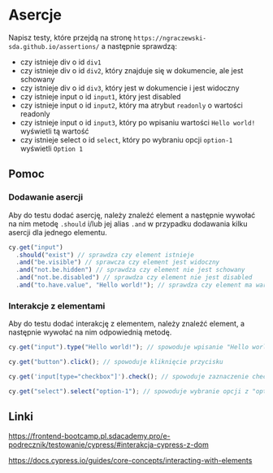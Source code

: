 # Asercje

Napisz testy, które przejdą na stronę `https://ngraczewski-sda.github.io/assertions/` a następnie sprawdzą:

- czy istnieje div o id `div1`
- czy istnieje div o id `div2`, który znajduje się w dokumencie, ale jest schowany
- czy istnieje div o id `div3`, który jest w dokumencie i jest widoczny
- czy istnieje input o id `input1`, który jest disabled
- czy istnieje input o id `input2`, który ma atrybut `readonly` o wartości readonly
- czy istnieje input o id `input3`, który po wpisaniu wartości `Hello world!` wyświetli tą wartość
- czy istnieje select o id `select`, który po wybraniu opcji `option-1` wyświetli `Option 1`

## Pomoc

### Dodawanie asercji

Aby do testu dodać asercję, należy znaleźć element a następnie wywołać na nim metodę `.should` i/lub
jej alias `.and` w przypadku dodawania kilku asercji dla jednego elementu.

```js
cy.get("input")
  .should("exist") // sprawdza czy element istnieje
  .and("be.visible") // sprawcza czy element jest widoczny
  .and("not.be.hidden") // sprawdza czy element nie jest schowany
  .and("not.be.disabled") // sprawdza czy element nie jest disabled
  .and("to.have.value", "Hello world!"); // sprawdza czy element ma wartość "Hello world!"
```

### Interakcje z elementami

Aby do testu dodać interakcję z elementem, należy znaleźć element, a następnie wywołać na nim
odpowiednią metodę.

```js
cy.get("input").type("Hello world!"); // spowoduje wpisanie "Hello world!" do inputa

cy.get("button").click(); // spowoduje kliknięcie przycisku

cy.get('input[type="checkbox"]').check(); // spowoduje zaznaczenie checkboxa

cy.get("select").select("option-1"); // spowoduje wybranie opcji z "option-1" z selecta
```

## Linki

https://frontend-bootcamp.pl.sdacademy.pro/e-podrecznik/testowanie/cypress/#interakcja-cypress-z-dom

https://docs.cypress.io/guides/core-concepts/interacting-with-elements
